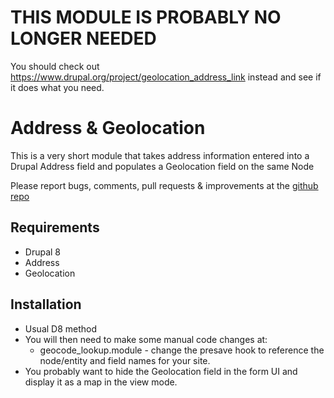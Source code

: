 THIS MODULE IS PROBABLY NO LONGER NEEDED
========================================
You should check out https://www.drupal.org/project/geolocation_address_link instead and see if it does what you need.



Address & Geolocation
=====================

This is a very short module that takes address information entered into a 
Drupal Address field and populates a Geolocation field on the same Node


Please report bugs, comments, pull requests & improvements at the [github repo](https://github.com/BlueFusionNZ/geocode_lookup)

## Requirements

* Drupal 8
* Address
* Geolocation

## Installation

* Usual D8 method
* You will then need to make some manual code changes at:
  * geocode_lookup.module - change the presave hook to reference the node/entity and field names for your site.
* You probably want to hide the Geolocation field in the form UI and display it as a map in the view mode.
 
